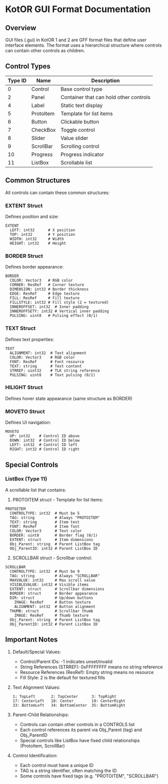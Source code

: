 # KotOR GUI Format Documentation

## Overview

GUI files (.gui) in KotOR 1 and 2 are GFF format files that define user interface elements. The format uses a hierarchical structure where controls can contain other controls as children.

## Control Types

| Type ID | Name | Description |
|---------|------|-------------|
| 0 | Control | Base control type |
| 2 | Panel | Container that can hold other controls |
| 4 | Label | Static text display |
| 5 | ProtoItem | Template for list items |
| 6 | Button | Clickable button |
| 7 | CheckBox | Toggle control |
| 8 | Slider | Value slider |
| 9 | ScrollBar | Scrolling control |
| 10 | Progress | Progress indicator |
| 11 | ListBox | Scrollable list |

## Common Structures

All controls can contain these common structures:

### EXTENT Struct
Defines position and size:
```
EXTENT
  LEFT: int32      # X position
  TOP: int32       # Y position
  WIDTH: int32     # Width
  HEIGHT: int32    # Height
```

### BORDER Struct
Defines border appearance:
```
BORDER
  COLOR: Vector3   # RGB color
  CORNER: ResRef   # Corner texture
  DIMENSION: int32 # Border thickness
  EDGE: ResRef     # Edge texture
  FILL: ResRef     # Fill texture
  FILLSTYLE: int32 # Fill style (2 = textured)
  INNEROFFSET: int32  # Inner padding
  INNEROFFSETY: int32 # Vertical inner padding
  PULSING: uint8   # Pulsing effect (0/1)
```

### TEXT Struct
Defines text properties:
```
TEXT
  ALIGNMENT: int32  # Text alignment
  COLOR: Vector3    # RGB color
  FONT: ResRef      # Font resource
  TEXT: string      # Text content
  STRREF: uint32    # TLK string reference
  PULSING: uint8    # Text pulsing (0/1)
```

### HILIGHT Struct
Defines hover state appearance (same structure as BORDER)

### MOVETO Struct
Defines UI navigation:
```
MOVETO
  UP: int32    # Control ID above
  DOWN: int32  # Control ID below
  LEFT: int32  # Control ID left
  RIGHT: int32 # Control ID right
```

## Special Controls

### ListBox (Type 11)
A scrollable list that contains:

1. PROTOITEM struct - Template for list items:
```
PROTOITEM
  CONTROLTYPE: int32  # Must be 5
  TAG: string         # Always "PROTOITEM"
  TEXT: string        # Item text
  FONT: ResRef        # Item font
  COLOR: Vector3      # Text color
  BORDER: uint8       # Border flag (0/1)
  EXTENT: struct      # Item dimensions
  Obj_Parent: string  # Parent ListBox tag
  Obj_ParentID: int32 # Parent ListBox ID
```

2. SCROLLBAR struct - Scrollbar control:
```
SCROLLBAR
  CONTROLTYPE: int32  # Must be 9
  TAG: string         # Always "SCROLLBAR"
  MAXVALUE: int32     # Max scroll value
  VISIBLEVALUE: int32 # Visible items
  EXTENT: struct      # Scrollbar dimensions
  BORDER: struct      # Border appearance
  DIR: struct         # Up/down buttons
    IMAGE: ResRef     # Button texture
    ALIGNMENT: int32  # Button alignment
  THUMB: struct       # Scrollbar thumb
    IMAGE: ResRef     # Thumb texture
  Obj_Parent: string  # Parent ListBox tag
  Obj_ParentID: int32 # Parent ListBox ID
```

## Important Notes

1. Default/Special Values:
   - Control/Parent IDs: -1 indicates unset/invalid
   - String References (STRREF): 0xFFFFFFFF means no string reference
   - Resource References (ResRef): Empty string means no resource
   - Fill Style: 2 is the default for textured fills

2. Text Alignment Values:
   ```
   1: TopLeft       2: TopCenter      3: TopRight
   17: CenterLeft   18: Center        19: CenterRight
   33: BottomLeft   34: BottomCenter  35: BottomRight
   ```

3. Parent-Child Relationships:
   - Controls can contain other controls in a CONTROLS list
   - Each control references its parent via Obj_Parent (tag) and Obj_ParentID
   - Special controls like ListBox have fixed child relationships (ProtoItem, ScrollBar)

4. Control Identification:
   - Each control must have a unique ID
   - TAG is a string identifier, often matching the ID
   - Some controls have fixed tags (e.g. "PROTOITEM", "SCROLLBAR")
